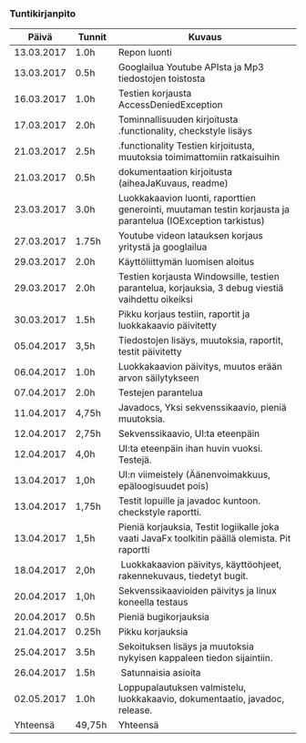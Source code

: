 ### Tuntikirjanpito
Päivä | Tunnit | Kuvaus
--------------- | ----- | ------
13.03.2017 | 1.0h | Repon luonti
13.03.2017 | 0.5h | Googlailua Youtube APIsta ja Mp3 tiedostojen toistosta
16.03.2017 | 1.0h | Testien korjausta AccessDeniedException
17.03.2017 | 2.0h | Tominnallisuuden kirjoitusta .functionality, checkstyle lisäys
21.03.2017 | 2.5h | .functionality Testien kirjoitusta, muutoksia toimimattomiin ratkaisuihin
21.03.2017 | 0.5h | dokumentaation kirjoitusta (aiheaJaKuvaus, readme)
23.03.2017 | 3.0h | Luokkakaavion luonti, raporttien generointi, muutaman testin korjausta ja parantelua (IOException tarkistus)
27.03.2017 | 1.75h | Youtube videon latauksen korjaus yritystä ja googlailua
29.03.2017 | 2.0h | Käyttöliittymän luomisen aloitus
29.03.2017 | 2.0h | Testien korjausta Windowsille, testien parantelua, korjauksia, 3 debug viestiä vaihdettu oikeiksi
30.03.2017 | 1.5h | Pikku korjaus testiin, raportit ja luokkakaavio päivitetty
05.04.2017 | 3,5h | Tiedostojen lisäys, muutoksia, raportit, testit päivitetty
06.04.2017 | 1.0h | Luokkakaavion päivitys, muutos erään arvon säilytykseen
07.04.2017 | 2.0h | Testejen parantelua
11.04.2017 | 4,75h | Javadocs, Yksi sekvenssikaavio, pieniä muutoksia.
12.04.2017 | 2,75h | Sekvenssikaavio, UI:ta eteenpäin
12.04.2017 | 4,0h | UI:ta eteenpäin ihan huvin vuoksi. Testejä.
13.04.2017 | 1,0h | UI:n viimeistely (Äänenvoimakkuus, epäloogisuudet pois)
13.04.2017 | 1,75h | Testit lopuille ja javadoc kuntoon. checkstyle raportti.
13.04.2017 | 1,5h | Pieniä korjauksia, Testit logiikalle joka vaati JavaFx toolkitin päällä olemista. Pit raportti
18.04.2017 | 2,0h | Luokkakaavion päivitys, käyttöohjeet, rakennekuvaus, tiedetyt bugit.
20.04.2017 | 1,0h | Sekvenssikaavioiden päivitys ja linux koneella testaus
20.04.2017 | 0.5h | Pieniä bugikorjauksia
21.04.2017 | 0.25h | Pikku korjauksia
25.04.2017 | 3.5h | Sekoituksen lisäys ja muutoksia nykyisen kappaleen tiedon sijaintiin.
26.04.2017 | 1.5h | Satunnaisia asioita
02.05.2017 | 1.0h | Loppupalautuksen valmistelu, luokkakaavio, dokumentaatio, javadoc, release.
Yhteensä | 49,75h | Yhteensä 
